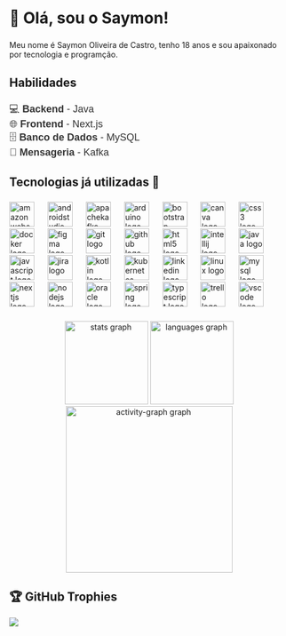 <h1 align="left">👋 Olá, sou o Saymon!</h1>

###

<p align="left">Meu nome é Saymon Oliveira de Castro, tenho 18 anos e sou apaixonado por tecnologia e programção.</p>

###

<h2 align="left">Habilidades</h2>

###

<p align="left" style="font-family: 'Poppins', sans-serif; font-size: 18px; color: #333;">
  <span role="img" aria-label="Backend">💻</span> <strong>Backend</strong> - Java<br>
  <span role="img" aria-label="Frontend">🌐</span> <strong>Frontend</strong> - Next.js<br>
  <span role="img" aria-label="Banco de dados">🗄️</span> <strong>Banco de Dados</strong> - MySQL<br>
  <span role="img" aria-label="Mensageria">📡</span> <strong>Mensageria</strong> - Kafka
</p>

###

<h2 align="left">Tecnologias já utilizadas 🚀</h2>

###

<div align="left">
  <img src="https://cdn.jsdelivr.net/gh/devicons/devicon/icons/amazonwebservices/amazonwebservices-plain-wordmark.svg" height="45" alt="amazonwebservices logo"  />
  <img width="16" />
  <img src="https://cdn.jsdelivr.net/gh/devicons/devicon/icons/androidstudio/androidstudio-original.svg" height="45" alt="androidstudio logo"  />
  <img width="16" />
  <img src="https://cdn.jsdelivr.net/gh/devicons/devicon/icons/apachekafka/apachekafka-original.svg" height="45" alt="apachekafka logo"  />
  <img width="16" />
  <img src="https://cdn.jsdelivr.net/gh/devicons/devicon/icons/arduino/arduino-original.svg" height="45" alt="arduino logo"  />
  <img width="16" />
  <img src="https://cdn.jsdelivr.net/gh/devicons/devicon/icons/bootstrap/bootstrap-original.svg" height="45" alt="bootstrap logo"  />
  <img width="16" />
  <img src="https://cdn.jsdelivr.net/gh/devicons/devicon/icons/canva/canva-original.svg" height="45" alt="canva logo"  />
  <img width="16" />
  <img src="https://cdn.jsdelivr.net/gh/devicons/devicon/icons/css3/css3-original.svg" height="45" alt="css3 logo"  />
  <img width="16" />
  <img src="https://cdn.jsdelivr.net/gh/devicons/devicon/icons/docker/docker-original.svg" height="45" alt="docker logo"  />
  <img width="16" />
  <img src="https://cdn.jsdelivr.net/gh/devicons/devicon/icons/figma/figma-original.svg" height="45" alt="figma logo"  />
  <img width="16" />
  <img src="https://cdn.jsdelivr.net/gh/devicons/devicon/icons/git/git-original.svg" height="45" alt="git logo"  />
  <img width="16" />
  <img src="https://cdn.jsdelivr.net/gh/devicons/devicon/icons/github/github-original.svg" height="45" alt="github logo"  />
  <img width="16" />
  <img src="https://cdn.jsdelivr.net/gh/devicons/devicon/icons/html5/html5-original.svg" height="45" alt="html5 logo"  />
  <img width="16" />
  <img src="https://cdn.jsdelivr.net/gh/devicons/devicon/icons/intellij/intellij-original.svg" height="45" alt="intellij logo"  />
  <img width="16" />
  <img src="https://cdn.jsdelivr.net/gh/devicons/devicon/icons/java/java-original.svg" height="45" alt="java logo"  />
  <img width="16" />
  <img src="https://cdn.jsdelivr.net/gh/devicons/devicon/icons/javascript/javascript-original.svg" height="45" alt="javascript logo"  />
  <img width="16" />
  <img src="https://cdn.jsdelivr.net/gh/devicons/devicon/icons/jira/jira-original.svg" height="45" alt="jira logo"  />
  <img width="16" />
  <img src="https://cdn.jsdelivr.net/gh/devicons/devicon/icons/kotlin/kotlin-original.svg" height="45" alt="kotlin logo"  />
  <img width="16" />
  <img src="https://cdn.jsdelivr.net/gh/devicons/devicon/icons/kubernetes/kubernetes-plain.svg" height="45" alt="kubernetes logo"  />
  <img width="16" />
  <img src="https://cdn.jsdelivr.net/gh/devicons/devicon/icons/linkedin/linkedin-original.svg" height="45" alt="linkedin logo"  />
  <img width="16" />
  <img src="https://cdn.jsdelivr.net/gh/devicons/devicon/icons/linux/linux-original.svg" height="45" alt="linux logo"  />
  <img width="16" />
  <img src="https://cdn.jsdelivr.net/gh/devicons/devicon/icons/mysql/mysql-original.svg" height="45" alt="mysql logo"  />
  <img width="16" />
  <img src="https://cdn.jsdelivr.net/gh/devicons/devicon/icons/nextjs/nextjs-original.svg" height="45" alt="nextjs logo"  />
  <img width="16" />
  <img src="https://cdn.jsdelivr.net/gh/devicons/devicon/icons/nodejs/nodejs-original.svg" height="45" alt="nodejs logo"  />
  <img width="16" />
  <img src="https://cdn.jsdelivr.net/gh/devicons/devicon/icons/oracle/oracle-original.svg" height="45" alt="oracle logo"  />
  <img width="16" />
  <img src="https://cdn.jsdelivr.net/gh/devicons/devicon/icons/spring/spring-original.svg" height="45" alt="spring logo"  />
  <img width="16" />
  <img src="https://cdn.jsdelivr.net/gh/devicons/devicon/icons/typescript/typescript-original.svg" height="45" alt="typescript logo"  />
  <img width="16" />
  <img src="https://cdn.jsdelivr.net/gh/devicons/devicon/icons/trello/trello-plain.svg" height="45" alt="trello logo"  />
  <img width="16" />
  <img src="https://cdn.jsdelivr.net/gh/devicons/devicon/icons/vscode/vscode-original.svg" height="45" alt="vscode logo"  />
</div>

###

<div align="center">
  <img src="https://github-readme-stats.vercel.app/api?username=SaymonTheDev7&hide_title=false&hide_rank=false&show_icons=true&include_all_commits=true&count_private=true&disable_animations=false&theme=dracula&locale=en&hide_border=false&order=1" height="150" alt="stats graph"  />
  <img src="https://github-readme-stats.vercel.app/api/top-langs?username=SaymonTheDev7&locale=en&hide_title=false&layout=compact&card_width=320&langs_count=5&theme=dracula&hide_border=false&order=2" height="150" alt="languages graph"  />
  <img src="https://github-readme-activity-graph.vercel.app/graph?username=SaymonTheDev7&radius=16&theme=react&area=true&order=5" height="300" alt="activity-graph graph"  />
</div>

## 🏆 GitHub Trophies
![](https://github-profile-trophy.vercel.app/?username=SaymonTheDev7&theme=dark&no-frame=false&no-bg=false&margin-w=4)
